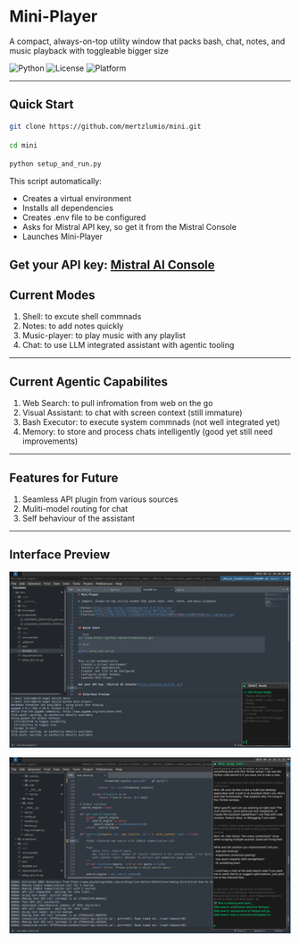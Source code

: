 # Mini-Player

A compact, always-on-top utility window that packs bash, chat, notes, and music playback with toggleable bigger size

![Python](https://img.shields.io/badge/python-3.7+-blue.svg)
![License](https://img.shields.io/badge/license-MIT-green.svg)
![Platform](https://img.shields.io/badge/platform-Windows%20%7C%20macOS%20%7C%20Linux-lightgrey.svg)

---

## Quick Start

```bash
git clone https://github.com/mertzlumio/mini.git

cd mini

python setup_and_run.py
```

This script automatically:
- Creates a virtual environment
- Installs all dependencies
- Creates .env file to be configured
- Asks for Mistral API key, so get it from the Mistral Console
- Launches Mini-Player

Get your API key: [Mistral AI Console](https://console.mistral.ai/)
---
## Current Modes
1. Shell: to excute shell commnads
2. Notes: to add notes quickly
3. Music-player: to play music with any playlist
4. Chat: to use LLM integrated assistant with agentic tooling
---
## Current Agentic Capabilites
1. Web Search: to pull infromation from web on the go
2. Visual Assistant: to chat with screen context (still immature)
3. Bash Executor: to execute system commnads (not well integrated yet)
4. Memory: to store and process chats intelligently (good yet still need improvements)
---
## Features for Future
1. Seamless API plugin from various sources
2. Muliti-model routing for chat
3. Self behaviour of the assistant
---
## Interface Preview

![Mini-Player Console Interface](/screenshots/20250821_10h36m29s_grim.png)

![Mini-Player Console Interface](/screenshots/20250819_22h21m23s_grim.png)
